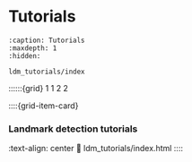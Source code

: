 # Tutorials

```{toctree}
:caption: Tutorials
:maxdepth: 1
:hidden:

ldm_tutorials/index
```

::::::{grid} 1 1 2 2

::::{grid-item-card} <br/><h3> Landmark detection tutorials</h3>
:text-align: center
:link: ldm_tutorials/index.html
::::
